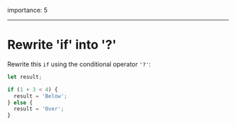importance: 5

---

# Rewrite 'if' into '?'

Rewrite this `if` using the conditional operator `'?'`:

```js
let result;

if (1 + 3 < 4) {
  result = 'Below';
} else {
  result = 'Over';
}
```
